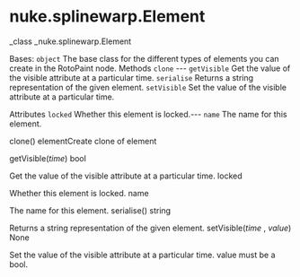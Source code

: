 # nuke.splinewarp.Element
_class _nuke.splinewarp.Element

Bases: `object`
The base class for the different types of elements you can create in the RotoPaint node.
Methods
`clone` ---
`getVisible`  Get the value of the visible attribute at a particular time.
`serialise`  Returns a string representation of the given element.
`setVisible`  Set the value of the visible attribute at a particular time.

Attributes
`locked`  Whether this element is locked.---
`name`  The name for this element.

clone()  elementCreate clone of element

getVisible(_time_)  bool

Get the value of the visible attribute at a particular time.
locked

Whether this element is locked.
name

The name for this element.
serialise()  string

Returns a string representation of the given element.
setVisible(_time_ , _value_)  None

Set the value of the visible attribute at a particular time. value must be a bool.